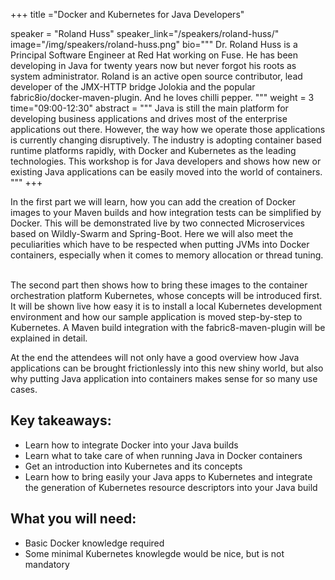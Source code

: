+++
title ="Docker and Kubernetes for Java Developers"

speaker = "Roland Huss"
speaker_link="/speakers/roland-huss/"
image="/img/speakers/roland-huss.png"
bio="""
Dr. Roland Huss is a Principal Software Engineer at Red Hat working on Fuse. He has been developing in Java for twenty years now but never forgot his roots as system administrator. Roland is an active open source contributor, lead developer of the JMX-HTTP bridge Jolokia and the popular fabric8io/docker-maven-plugin. And he loves chilli pepper.
"""
weight = 3
time="09:00-12:30"
abstract = """
Java is still the main platform for developing business applications and drives most of the enterprise applications out there. However, the way how we operate those applications is currently changing disruptively. The industry is adopting container based runtime platforms rapidly, with Docker and Kubernetes as the leading technologies. This workshop is for Java developers and shows how new or existing Java applications can be easily moved into the world of containers.
"""
+++

In the first part we will learn, how you can add the creation of Docker images to your Maven builds and how integration tests can be simplified by Docker. This will be demonstrated live by two connected Microservices based on Wildly-Swarm and Spring-Boot. Here we will also meet the peculiarities which have to be respected when putting JVMs into Docker containers, especially when it comes to memory allocation or thread tuning.  

The second part then shows how to bring these images to the container orchestration platform Kubernetes, whose concepts will be introduced first. It will be shown live how easy it is to install a local Kubernetes development environment and how our sample application is moved step-by-step to Kubernetes. A Maven build integration with the fabric8-maven-plugin will be explained in detail.

At the end the attendees will not only have a good overview how Java applications can be brought frictionlessly into this new shiny world, but also why putting Java application into containers makes sense for so many use cases. 


## Key takeaways:

* Learn how to integrate Docker into your Java builds
* Learn what to take care of when running Java in Docker containers
* Get an introduction into Kubernetes and its concepts
* Learn how to bring easily your Java apps to Kubernetes and integrate the generation of Kubernetes resource descriptors into your Java build

## What you will need:

* Basic Docker knowledge required
* Some minimal Kubernetes knowlegde would be nice, but is not mandatory
